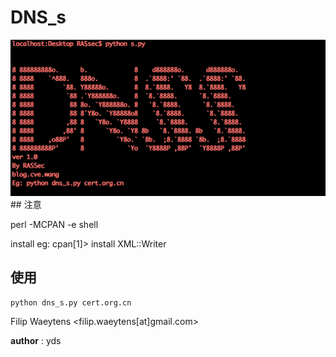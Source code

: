 # DNS_s

<img src=QQ20160424-0@2x.png>
## 注意

perl -MCPAN -e shell

install <MODULE>
 eg:
cpan[1]> install XML::Writer

## 使用
```
python dns_s.py cert.org.cn

```



Filip Waeytens		<filip.waeytens[at]gmail.com>

__author__ : yds
